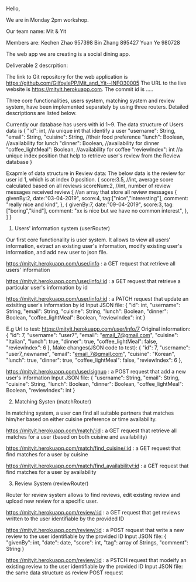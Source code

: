Hello,

We are in Monday 2pm workshop. 

Our team name: Mit & Yit

Members are:  Kechen Zhao 957398
              Bin Zhang   895427
              Yuan Ye     980728

The web app we are creating is a social dining app.

Deliverable 2 descrpition:

The link to Git repository for the web application is https://github.com/GilfoylePP/Mit_and_Yit--INFO30005
The URL to the live website is https://mityit.herokuapp.com.
The commit id is …..


Three core functionalities, users system, matching system and review system, have been implemented separately by using three routers. Detailed descriptions are listed below. 

Currently our database has users with id 1~9. The data structure of Users data is 
{
  "id": int,  //a unique int that identify a user
  "username": String,
  "email": String,
  "cuisine": String, //their food preference
  "lunch": Boolean, //availability for lunch 
  "dinner": Boolean, //availability for dinner
  "coffee_lightMeal": Boolean, //availability for coffee
  "reviewIndex": int //a unique index position that help to retrieve user's review from the Review database
}

Exapmle of data structure in Review data: The below data is the review for user id 1, which is at index 0 position. 
{
        score:3.5, //int, average score calculated based on all reviews
        scoreNum:2, //int, number of review messages received
        review:[ //an array that store all review messages 
            {
                givenBy:2,
                date:"03-04-2019",
                score:4,
                tag:["nice","interesting"],
                comment: "really nice and kind",
            },
            {
                givenBy:7,
                date:"09-04-2019",
                score:3,
                tag:["boring","kind"],
                comment: "xx is nice but we have no common interest",
            },
        ]
    }


1. Users' information system (userRouter)

Our first core functionality is user system. It allows to view all users’ information, extract an existing user's information, modify existing user's information, and add new user to json file.  

https://mityit.herokuapp.com/user/info : a GET request that retrieve all users' information

https://mityit.herokuapp.com/user/info/:id : a GET request that retrieve a particular user's information by id

https://mityit.herokuapp.com/user/info/:id : a PATCH request that update an exisiting user's information by id
Input JSON file:
{
  "id": int,
  "username": String,
  "email": String,
  "cuisine": String,
  "lunch": Boolean,
  "dinner": Boolean,
  "coffee_lightMeal": Boolean,
  "reviewIndex": int
}

E.g 
Url to test: https://mityit.herokuapp.com/user/info/7
Original information:
{
    "id": 7,
    "username": "user7",
    "email": "email_7@gmail.com",
    "cuisine": "Italian",
    "lunch": true,
    "dinner": true,
    "coffee_lightMeal": false,
    "reviewIndex": 6
  },
Make changes(JSON code to test): 
{
    "id": 7,
    "username": "user7_newname",
    "email": "email_7@gmail.com",
    "cuisine": "Korean",
    "lunch": true,
    "dinner": true,
    "coffee_lightMeal": false,
    "reviewIndex": 6
  },

    
https://mityit.herokuapp.com/user/signup : a POST request that add a new user's information
Input JSON file: 
{
  "username": String,
  "email": String,
  "cuisine": String,
  "lunch": Boolean,
  "dinner": Boolean,
  "coffee_lightMeal": Boolean,
  "reviewIndex": int
}


2. Matching Systen (matchRouter)

In matching system, a user can find all suitable partners that matches him/her based on either cuisine preference or time availability.

https://mityit.herokuapp.com/match/:id : a GET request that retrieve all matches for a user (based on both cuisine and availability)

https://mityit.herokuapp.com/match/find_cuisine/:id : a GET request that find matches for a user by cuisine 

https://mityit.herokuapp.com/match/find_availability/:id : a GET request that find matches for a user by availability  

  
3. Review System (reviewRouter)

Router for review system allows to find reviews, edit existing review and upload new review for a specific user.

https://mityit.herokuapp.com/review/:id : a GET request that get reviews written to the user identifiable by the provided ID

https://mityit.herokuapp.com/review/:id : a POST request that write a new review to the user identifiable by the provided ID 
Input JSON file: 
{
"givenBy": int,
"date": date,
"score": int,
"tag": array of Strings,
"comment": String
}

https://mityit.herokuapp.com/review/:id : a PSTCH request that modeify an existing review to the user identifiable by the provided ID 
Input JSON file: the same data structure as review POST request
